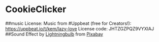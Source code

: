# CookieClicker

##music License: Music from #Uppbeat (free for Creators!):
https://uppbeat.io/t/kem/lazy-love
License code: JHTZGZPQZ9VYXIAJ
##Sound Effect by <a href="https://pixabay.com/users/lightningbulb-28100020/?utm_source=link-attribution&utm_medium=referral&utm_campaign=music&utm_content=199448">Lightningbulb</a> from <a href="https://pixabay.com/sound-effects//?utm_source=link-attribution&utm_medium=referral&utm_campaign=music&utm_content=199448">Pixabay</a>
